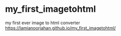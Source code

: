 # my_first_imagetohtml
my first ever image to html converter
https://lamianoorjahan.github.io/my_first_imagetohtml/
